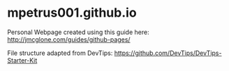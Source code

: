 # mpetrus001.github.io

Personal Webpage created using this guide here: http://jmcglone.com/guides/github-pages/

File structure adapted from DevTips: https://github.com/DevTips/DevTips-Starter-Kit
